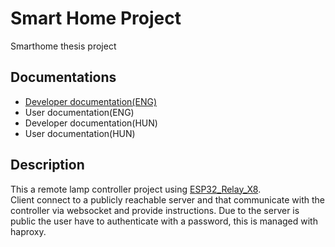 # Smart Home Project
Smarthome thesis project

## Documentations
- [Developer documentation(ENG)](docs/dev_documentation_en.md)
- User documentation(ENG)
- Developer documentation(HUN)
- User documentation(HUN)

## Description
This a remote lamp controller project using [ESP32_Relay_X8](https://templates.blakadder.com/ESP32_Relay_X8.html).  
Client connect to a publicly reachable server and that communicate with the controller via websocket and provide instructions.
Due to the server is public the user have to authenticate with a password, this is managed with haproxy.
